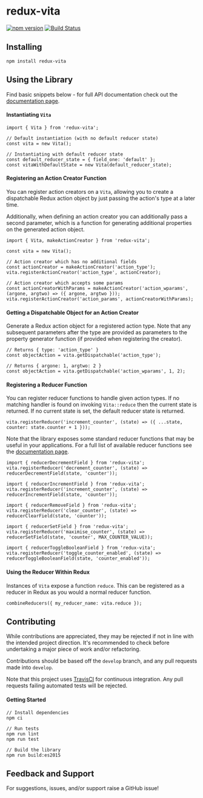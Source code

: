 # redux-vita

[![npm version](https://badge.fury.io/js/redux-vita.svg)](https://badge.fury.io/js/redux-vita)
[![Build Status](https://travis-ci.com/jsau-/redux-vita.svg?branch=master)](https://travis-ci.com/jsau-/redux-vita)

## Installing

`npm install redux-vita`

## Using the Library

Find basic snippets below - for full API documentation check out the
[documentation page](https://jsau-.github.io/redux-vita).

#### Instantiating `Vita`
```
import { Vita } from 'redux-vita';

// Default instantiation (with no default reducer state)
const vita = new Vita();

// Instantiating with default reducer state
const default_reducer_state = { field_one: 'default' };
const vitaWithDefaultState = new Vita(default_reducer_state);
```

#### Registering an Action Creator Function
You can register action creators on a `Vita`, allowing you to create a
dispatchable Redux action object by just passing the action's type at a later
time.

Additionally, when defining an action creator you can additionally pass a
second parameter, which is a function for generating additional properties on
the generated action object.

```
import { Vita, makeActionCreator } from 'redux-vita';

const vita = new Vita();

// Action creator which has no additional fields
const actionCreator = makeActionCreator('action_type');
vita.registerActionCreator('action_type', actionCreator);

// Action creator which accepts some params
const actionCreatorWithParams = makeActionCreator('action_wparams', (argone, argtwo) => ({ argone, argtwo }));
vita.registerActionCreator('action_params', actionCreatorWithParams);
```

#### Getting a Dispatchable Object for an Action Creator
Generate a Redux action object for a registered action type. Note that any
subsequent parameters after the type are provided as parameters to the property
generator function (if provided when registering the creator).

```
// Returns { type: 'action_type' }
const objectAction = vita.getDispatchable('action_type');

// Returns { argone: 1, argtwo: 2 }
const objectAction = vita.getDispatchable('action_wparams', 1, 2);
```

#### Registering a Reducer Function
You can register reducer functions to handle given action types. If no matching
handler is found on invoking `Vita::reduce` then the current state is
returned. If no current state is set, the default reducer state is returned.

```
vita.registerReducer('increment_counter', (state) => ({ ...state, counter: state.counter + 1 }));
```

Note that the library exposes some standard reducer functions that may be useful
in your applications. For a full list of available reducer functions see the
[documentation page](https://jsau-.github.io/redux-vita).

```
import { reducerDecrementField } from 'redux-vita';
vita.registerReducer('decrement_counter', (state) => reducerDecrementField(state, 'counter'));

import { reducerIncrementField } from 'redux-vita';
vita.registerReducer('increment_counter', (state) => reducerIncrementField(state, 'counter'));

import { reducerRemoveField } from 'redux-vita';
vita.registerReducer('clear_counter', (state) => reducerClearField(state, 'counter'));

import { reducerSetField } from 'redux-vita';
vita.registerReducer('maximise_counter', (state) => reducerSetField(state, 'counter', MAX_COUNTER_VALUE));

import { reducerToggleBooleanField } from 'redux-vita';
vita.registerReducer('toggle_counter_enabled', (state) => reducerToggleBooleanField(state, 'counter_enabled'));
```

#### Using the Reducer Within Redux
Instances of `Vita` expose a function `reduce`. This can be registered as
a reducer in Redux as you would a normal reducer function.

```
combineReducers({ my_reducer_name: vita.reduce });
```

## Contributing

While contributions are appreciated, they may be rejected if not in line with
the intended project direction. It's recommended to check before undertaking a
major piece of work and/or refactoring.

Contributions should be based off the `develop` branch, and any pull requests
made into `develop`.

Note that this project uses [TravisCI](https://travis-ci.org/) for continuous
integration. Any pull requests failing automated tests will be rejected.

#### Getting Started
```
// Install dependencies
npm ci

// Run tests
npm run lint
npm run test

// Build the library
npm run build:es2015
```

## Feedback and Support

For suggestions, issues, and/or support raise a GitHub issue!
